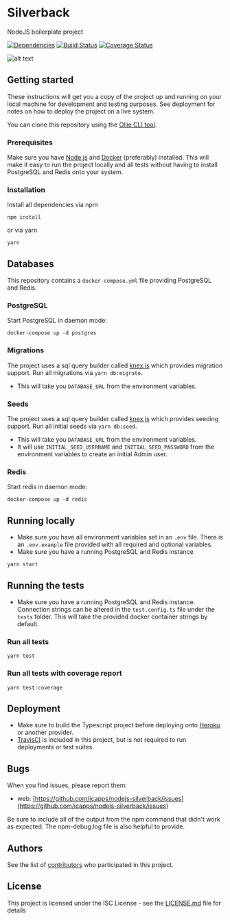 # Silverback

NodeJS boilerplate project

[![Dependencies](https://david-dm.org/icapps/nodejs-silverback.svg)](https://david-dm.org/icapps/nodejs-silverback.svg)
[![Build Status](https://travis-ci.org/icapps/nodejs-silverback.svg?branch=master)](https://travis-ci.org/icapps/nodejs-silverback)
[![Coverage Status](https://coveralls.io/repos/github/icapps/nodejs-silverback/badge.svg)](https://coveralls.io/github/icapps/nodejs-silverback)

![alt text](http://blog.aafnation.com/wp-content/uploads/2016/12/gorilla.png "Silverback Monkey")

## Getting started

These instructions will get you a copy of the project up and running on your local machine for development and testing purposes. See deployment for notes on how to deploy the project on a live system.

You can clone this repository using the [Ollie CLI tool](https://github.com/icapps/ollie).

### Prerequisites

Make sure you have [Node.js](http://nodejs.org/) and [Docker](https://docs.docker.com/install/) (preferably) installed.
This will make it easy to run the project locally and all tests without having to install PostgreSQL and Redis onto your system.

### Installation

Install all dependencies via npm

```shell
npm install
```

or via yarn

```shell
yarn
```

## Databases

This repository contains a `docker-compose.yml` file providing PostgreSQL and Redis.

### PostgreSQL

Start PostgreSQL in daemon mode:

```shell
docker-compose up -d postgres
```

### Migrations

The project uses a sql query builder called [knex.js](http://knexjs.org/) which provides migration support.
Run all migrations via `yarn db:migrate`.

- This will take you `DATABASE_URL` from the environment variables.

### Seeds

The project uses a sql query builder called [knex.js](http://knexjs.org/) which provides seeding support.
Run all initial seeds via `yarn db:seed`.

- This will take you `DATABASE_URL` from the environment variables.
- It will use `INITIAL_SEED_USERNAME` and `INITIAL_SEED_PASSWORD` from the environment variables to create an initial Admin user.

### Redis

Start redis in daemon mode:

```shell
docker-compose up -d redis
```

## Running locally

- Make sure you have all environment variables set in an `.env` file. There is an `.env.example` file provided with all required and optional variables.
- Make sure you have a running PostgreSQL and Redis instance

```shell
yarn start
```

## Running the tests

- Make sure you have a running PostgreSQL and Redis instance. Connection strings can be altered in the `test.config.ts` file under the `tests` folder. This will take the provided docker container strings by default.

### Run all tests

```shell
yarn test
```

### Run all tests with coverage report

```shell
yarn test:coverage
```

## Deployment

- Make sure to build the Typescript project before deploying onto [Heroku](https://travis-ci.org/) or another provider.
- [TravisCI](https://travis-ci.org/) is included in this project, but is not required to run deployments or test suites.

## Bugs

When you find issues, please report them:

- web: [https://github.com/icapps/nodejs-silverback/issues](https://github.com/icapps/nodejs-silverback/issues)

Be sure to include all of the output from the npm command that didn't work as expected. The npm-debug.log file is also helpful to provide.

## Authors

See the list of [contributors](https://github.com/icapps/nodejs-silverback/contributors) who participated in this project.

## License

This project is licensed under the ISC License - see the [LICENSE.md](LICENSE.md) file for details
